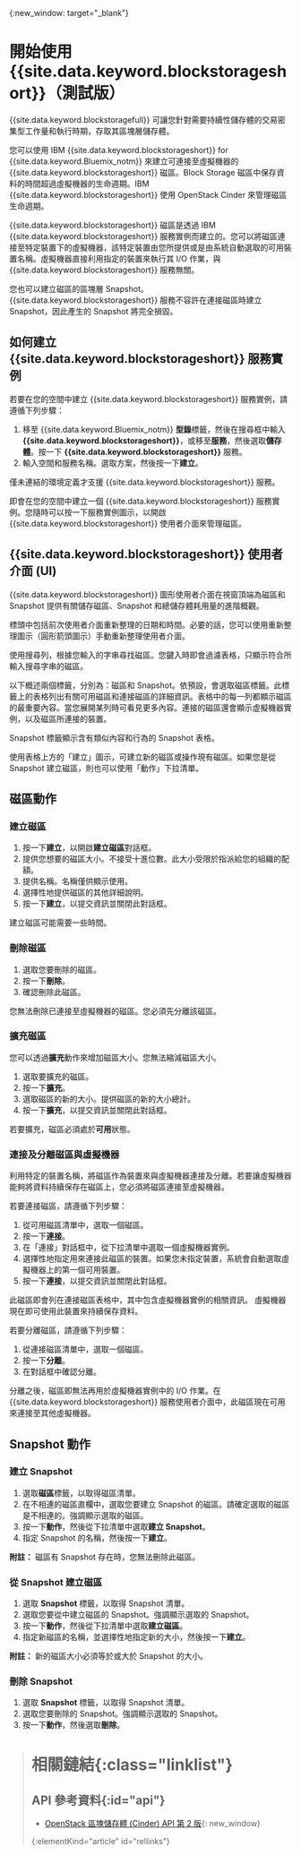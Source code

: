 {:new_window: target="_blank"} 

# 開始使用 {{site.data.keyword.blockstorageshort}}（測試版）

{{site.data.keyword.blockstoragefull}} 可讓您針對需要持續性儲存體的交易密集型工作量和執行時期，存取其區塊層儲存體。

您可以使用 IBM {{site.data.keyword.blockstorageshort}} for {{site.data.keyword.Bluemix_notm}} 來建立可連接至虛擬機器的 {{site.data.keyword.blockstorageshort}} 磁區。Block Storage 磁區中保存資料的時間超過虛擬機器的生命週期。IBM {{site.data.keyword.blockstorageshort}} 使用 OpenStack Cinder 來管理磁區生命週期。

{{site.data.keyword.blockstorageshort}} 磁區是透過 IBM {{site.data.keyword.blockstorageshort}} 服務實例而建立的。您可以將磁區連接至特定裝置下的虛擬機器，該特定裝置由您所提供或是由系統自動選取的可用裝置名稱。虛擬機器直接利用指定的裝置來執行其 I/O 作業，與 {{site.data.keyword.blockstorageshort}} 服務無關。

您也可以建立磁區的區塊層 Snapshot。{{site.data.keyword.blockstorageshort}} 服務不容許在連接磁區時建立 Snapshot，因此產生的 Snapshot 將完全損毀。 

## 如何建立 {{site.data.keyword.blockstorageshort}} 服務實例
若要在您的空間中建立 {{site.data.keyword.blockstorageshort}} 服務實例，請遵循下列步驟：
 
1.	移至 {{site.data.keyword.Bluemix_notm}} **型錄**標籤，然後在搜尋框中輸入 **{{site.data.keyword.blockstorageshort}}**，或移至**服務**，然後選取**儲存體**。按一下 **{{site.data.keyword.blockstorageshort}}** 服務。 
2.	輸入空間和服務名稱。選取方案，然後按一下**建立**。
 	
僅未連結的環境定義才支援 {{site.data.keyword.blockstorageshort}} 服務。 

即會在您的空間中建立一個 {{site.data.keyword.blockstorageshort}} 服務實例。您隨時可以按一下服務實例圖示，以開啟 {{site.data.keyword.blockstorageshort}} 使用者介面來管理磁區。

## {{site.data.keyword.blockstorageshort}} 使用者介面 (UI)
{{site.data.keyword.blockstorageshort}} 圖形使用者介面在視窗頂端為磁區和 Snapshot 提供有關儲存磁區、Snapshot 和總儲存體耗用量的進階概觀。 

標頭中包括前次使用者介面重新整理的日期和時間。必要的話，您可以使用重新整理圖示（圓形箭頭圖示）手動重新整理使用者介面。 

使用搜尋列，根據您輸入的字串尋找磁區。您鍵入時即會過濾表格，只顯示符合所輸入搜尋字串的磁區。

以下概述兩個標籤，分別為：磁區和 Snapshot。依預設，會選取磁區標籤。此標籤上的表格列出有關可用磁區和連接磁區的詳細資訊。表格中的每一列都顯示磁區的最重要內容。當您展開某列時可看見更多內容。連接的磁區還會顯示虛擬機器實例，以及磁區所連接的裝置。 

Snapshot 標籤顯示含有類似內容和行為的 Snapshot 表格。 

使用表格上方的「建立」圖示，可建立新的磁區或操作現有磁區。如果您是從 Snapshot 建立磁區，則也可以使用「動作」下拉清單。


## 磁區動作

### 建立磁區

1.	按一下**建立**，以開啟**建立磁區**對話框。
2.	提供您想要的磁區大小。不接受十進位數。此大小受限於指派給您的組織的配額。
3.	提供名稱。名稱僅供顯示使用。
4.	選擇性地提供磁區的其他詳細說明。 
5.	按一下**建立**，以提交資訊並關閉此對話框。 

建立磁區可能需要一些時間。 

### 刪除磁區

1.	選取您要刪除的磁區。
2.	按一下**刪除**。
3.	確認刪除此磁區。

您無法刪除已連接至虛擬機器的磁區。您必須先分離該磁區。

### 擴充磁區
您可以透過**擴充**動作來增加磁區大小。您無法縮減磁區大小。

1.	選取要擴充的磁區。
2.	按一下**擴充**。
3.	選取磁區的新的大小。提供磁區的新的大小總計。
4.	按一下**擴充**，以提交資訊並關閉此對話框。 

若要擴充，磁區必須處於**可用**狀態。 

### 連接及分離磁區與虛擬機器
利用特定的裝置名稱，將磁區作為裝置來與虛擬機器連接及分離。若要讓虛擬機器能夠將資料持續保存在磁區上，您必須將磁區連接至虛擬機器。

若要連接磁區，請遵循下列步驟： 

1.	從可用磁區清單中，選取一個磁區。
2.	按一下**連接**。
3.	在「連接」對話框中，從下拉清單中選取一個虛擬機器實例。 
4.	選擇性地指定用來連接此磁區的裝置。如果您未指定裝置，系統會自動選取虛擬機器上的第一個可用裝置。
5.	按一下**連接**，以提交資訊並關閉此對話框。

此磁區即會列在連接磁區表格中，其中包含虛擬機器實例的相關資訊。
虛擬機器現在即可使用此裝置來持續保存資料。 

若要分離磁區，請遵循下列步驟： 

1.	從連接磁區清單中，選取一個磁區。 
2.	按一下**分離**。
3.	在對話框中確認分離。 

分離之後，磁區即無法再用於虛擬機器實例中的 I/O 作業。在 {{site.data.keyword.blockstorageshort}} 服務使用者介面中，此磁區現在可用來連接至其他虛擬機器。

## Snapshot 動作

### 建立 Snapshot

1.	選取**磁區**標籤，以取得磁區清單。
2.	在不相連的磁區直欄中，選取您要建立 Snapshot 的磁區。請確定選取的磁區是不相連的。強調顯示選取的磁區。 
3.	按一下**動作**，然後從下拉清單中選取**建立 Snapshot**。
4.	指定 Snapshot 的名稱，然後按一下**建立**。

**附註：** 磁區有 Snapshot 存在時，您無法刪除此磁區。 

### 從 Snapshot 建立磁區

1.	選取 **Snapshot** 標籤，以取得 Snapshot 清單。
2.	選取您要從中建立磁區的 Snapshot。強調顯示選取的 Snapshot。
3.	按一下**動作**，然後從下拉清單中選取**建立磁區**。
4.	指定新磁區的名稱，並選擇性地指定新的大小，然後按一下**建立**。 

**附註：** 新的磁區大小必須等於或大於 Snapshot 的大小。 

### 刪除 Snapshot

1.	選取 **Snapshot** 標籤，以取得 Snapshot 清單。
2.	選取您要刪除的 Snapshot。強調顯示選取的 Snapshot。
3.	按一下**動作**，然後選取**刪除**。 



># 相關鏈結{:class="linklist"}
>## API 參考資料{:id="api"}
>* [OpenStack 區塊儲存體 (Cinder) API 第 2 版](http://developer.openstack.org/api-ref-blockstorage-v2.html){: new_window}
>
>{:elementKind="article" id="rellinks"}
